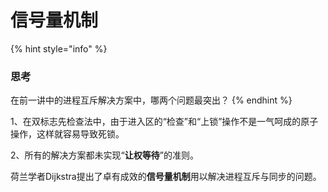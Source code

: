 # 信号量机制

{% hint style="info" %}
### 思考

在前一讲中的进程互斥解决方案中，哪两个问题最突出？
{% endhint %}

1、在双标志先检查法中，由于进入区的“检查”和“上锁”操作不是一气呵成的原子操作，这样就容易导致死锁。

2、所有的解决方案都未实现“**让权等待**”的准则。

荷兰学者Dijkstra提出了卓有成效的**信号量机制**用以解决进程互斥与同步的问题。



